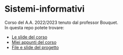 # Sistemi-informativi
Corso del A.A. 2022/2023 tenuto dal professor Bouquet.  
In questa repo potete trovare:  
- [Le slide del corso](https://github.com/ElBlasco69/Sistemi-informativi/tree/main/slide)
- [Miei appunti del corso](https://github.com/ElBlasco69/Sistemi-informativi/tree/main/appunti)
- [File e slide del progetto](https://github.com/ElBlasco69/Sistemi-informativi/tree/main/progetto)